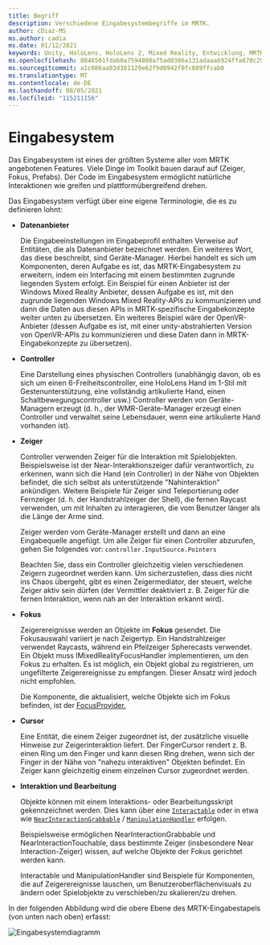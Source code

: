 ```yaml
---
title: Begriff
description: Verschiedene Eingabesystembegriffe im MRTK.
author: cDiaz-MS
ms.author: cadia
ms.date: 01/12/2021
keywords: Unity, HoloLens, HoloLens 2, Mixed Reality, Entwicklung, MRTK, Eingabe,
ms.openlocfilehash: 8046501fdab0a7594800a75ad0306a131adaaa6924ffa870c299571cbd4d8e13
ms.sourcegitcommit: a1c086aa83d381129e62f9d8942f0fc889ffcab0
ms.translationtype: MT
ms.contentlocale: de-DE
ms.lasthandoff: 08/05/2021
ms.locfileid: "115211156"
---
```

# <a name="input-system"></a>Eingabesystem

Das Eingabesystem ist eines der größten Systeme aller vom MRTK angebotenen Features.
Viele Dinge im Toolkit bauen darauf auf (Zeiger, Fokus, Prefabs). Der Code im Eingabesystem ermöglicht natürliche Interaktionen wie greifen und plattformübergreifend drehen.

Das Eingabesystem verfügt über eine eigene Terminologie, die es zu definieren lohnt:

- **Datenanbieter**

    Die Eingabeeinstellungen im Eingabeprofil enthalten Verweise auf Entitäten, die als Datenanbieter bezeichnet werden. Ein weiteres Wort, das diese beschreibt, sind Geräte-Manager. Hierbei handelt es sich um Komponenten, deren Aufgabe es ist, das MRTK-Eingabesystem zu erweitern, indem ein Interfacing mit einem bestimmten zugrunde liegenden System erfolgt. Ein Beispiel für einen Anbieter ist der Windows Mixed Reality Anbieter, dessen Aufgabe es ist, mit den zugrunde liegenden Windows Mixed Reality-APIs zu kommunizieren und dann die Daten aus diesen APIs in MRTK-spezifische Eingabekonzepte weiter unten zu übersetzen. Ein weiteres Beispiel wäre der OpenVR-Anbieter (dessen Aufgabe es ist, mit einer unity-abstrahierten Version von OpenVR-APIs zu kommunizieren und diese Daten dann in MRTK-Eingabekonzepte zu übersetzen).

- **Controller**

    Eine Darstellung eines physischen Controllers (unabhängig davon, ob es sich um einen 6-Freiheitscontroller, eine HoloLens Hand im 1-Stil mit Gestenunterstützung, eine vollständig artikulierte Hand, einen Schaltbewegungscontroller usw.) Controller werden von Geräte-Managern erzeugt (d. h., der WMR-Geräte-Manager erzeugt einen Controller und verwaltet seine Lebensdauer, wenn eine artikulierte Hand vorhanden ist).

- **Zeiger**

    Controller verwenden Zeiger für die Interaktion mit Spielobjekten. Beispielsweise ist der Near-Interaktionszeiger dafür verantwortlich, zu erkennen, wann sich die Hand (ein Controller) in der Nähe von Objekten befindet, die sich selbst als unterstützende "Nahinteraktion" ankündigen. Weitere Beispiele für Zeiger sind Teleportierung oder Fernzeiger (d. h. der Handstrahlzeiger der Shell), die fernen Raycast verwenden, um mit Inhalten zu interagieren, die vom Benutzer länger als die Länge der Arme sind.

    Zeiger werden vom Geräte-Manager erstellt und dann an eine Eingabequelle angefügt. Um alle Zeiger für einen Controller abzurufen, gehen Sie folgendes vor: `controller.InputSource.Pointers`

    Beachten Sie, dass ein Controller gleichzeitig vielen verschiedenen Zeigern zugeordnet werden kann. Um sicherzustellen, dass dies nicht ins Chaos übergeht, gibt es einen Zeigermediator, der steuert, welche Zeiger aktiv sein dürfen (der Vermittler deaktiviert z. B. Zeiger für die fernen Interaktion, wenn nah an der Interaktion erkannt wird).

- **Fokus**

    Zeigerereignisse werden an Objekte im **Fokus** gesendet. Die Fokusauswahl variiert je nach Zeigertyp. Ein Handstrahlzeiger verwendet Raycasts, während ein Pfeilzeiger Spherecasts verwendet. Ein Objekt muss IMixedRealityFocusHandler implementieren, um den Fokus zu erhalten. Es ist möglich, ein Objekt global zu registrieren, um ungefilterte Zeigerereignisse zu empfangen. Dieser Ansatz wird jedoch nicht empfohlen.

    Die Komponente, die aktualisiert, welche Objekte sich im Fokus befinden, ist der [FocusProvider.](xref:Microsoft.MixedReality.Toolkit.Input.FocusProvider)

- **Cursor**

    Eine Entität, die einem Zeiger zugeordnet ist, der zusätzliche visuelle Hinweise zur Zeigerinteraktion liefert. Der FingerCursor rendert z. B. einen Ring um den Finger und kann diesen Ring drehen, wenn sich der Finger in der Nähe von "nahezu interaktiven" Objekten befindet. Ein Zeiger kann gleichzeitig einem einzelnen Cursor zugeordnet werden.

- **Interaktion und Bearbeitung**

    Objekte können mit einem Interaktions- oder Bearbeitungsskript gekennzeichnet werden. Dies kann über eine [`Interactable`](xref:Microsoft.MixedReality.Toolkit.UI.Interactable) oder in etwa wie [`NearInteractionGrabbable`](xref:Microsoft.MixedReality.Toolkit.Input.NearInteractionGrabbable) / [`ManipulationHandler`](xref:Microsoft.MixedReality.Toolkit.UI.ManipulationHandler) erfolgen.

    Beispielsweise ermöglichen NearInteractionGrabbable und NearInteractionTouchable, dass bestimmte Zeiger (insbesondere Near Interaction-Zeiger) wissen, auf welche Objekte der Fokus gerichtet werden kann.

    Interactable und ManipulationHandler sind Beispiele für Komponenten, die auf Zeigerereignisse lauschen, um Benutzeroberflächenvisuals zu ändern oder Spielobjekte zu verschieben/zu skalieren/zu drehen.

In der folgenden Abbildung wird die obere Ebene des MRTK-Eingabestapels (von unten nach oben) erfasst:

![Eingabesystemdiagramm](../features/images/input/MRTK_InputSystem.png)
